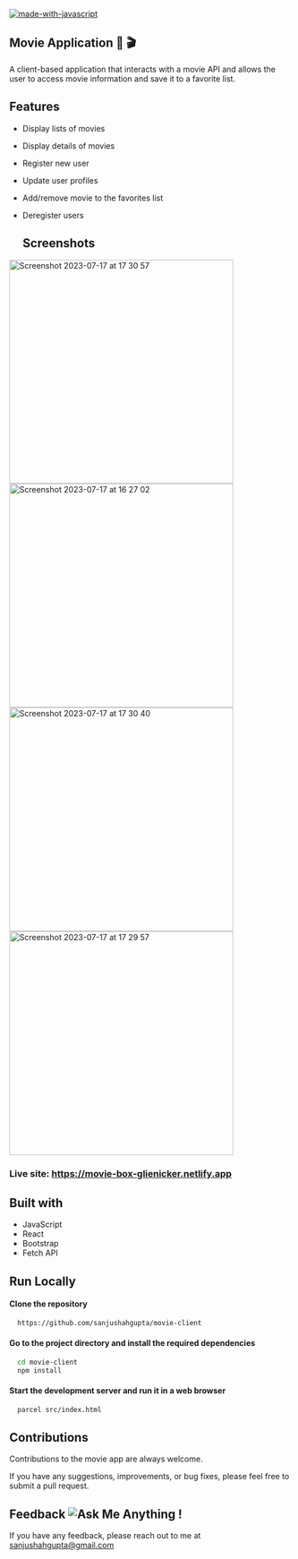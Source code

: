 [![made-with-javascript](https://img.shields.io/badge/Made%20with-JavaScript%20%26%20React-1f425f.svg)](https://www.javascript.com)
## Movie Application 🎥 🎬
 A client-based application that interacts with a movie API and allows the user to access movie information and save it to a favorite list.

 
## Features
- Display lists of movies
- Display details of movies
- Register new user
- Update user profiles
- Add/remove movie to the favorites list
- Deregister users

  ## Screenshots
  
 <img width="400" alt="Screenshot 2023-07-17 at 17 30 57" src="https://github.com/sanjushahgupta/movie-client/assets/71315276/4575a7e5-5b8e-4f40-8f2e-f3f05136c785"> <img width="400" alt="Screenshot 2023-07-17 at 16 27 02" src="https://github.com/sanjushahgupta/movie-client/assets/71315276/2d1de7c1-918a-4fa4-9163-0151ec76a0b3"> <img width="400" alt="Screenshot 2023-07-17 at 17 30 40" src="https://github.com/sanjushahgupta/movie-client/assets/71315276/342331d4-d467-42ff-b010-1150db2cb997"> <img width="400" alt="Screenshot 2023-07-17 at 17 29 57" src="https://github.com/sanjushahgupta/movie-client/assets/71315276/f8eab046-ae30-4ffa-86c2-d8ec62fdfa2d">


### Live site: https://movie-box-glienicker.netlify.app
## Built with
- JavaScript
- React
- Bootstrap
- Fetch API

## Run Locally
#### Clone the repository
```bash
  https://github.com/sanjushahgupta/movie-client
```
#### Go to the project directory and install the required dependencies
```bash
  cd movie-client 
  npm install
 ```

#### Start the development server and run it in a web browser 
```bash
  parcel src/index.html
 ```

## Contributions
Contributions to the movie app are always welcome. 
 
 If you have any suggestions, improvements, or bug fixes, please feel free to submit a pull request.


## Feedback ![Ask Me Anything !](https://img.shields.io/badge/Ask%20me-anything-1abc9c.svg)
If you have any feedback, please reach out to me at sanjushahgupta@gmail.com


